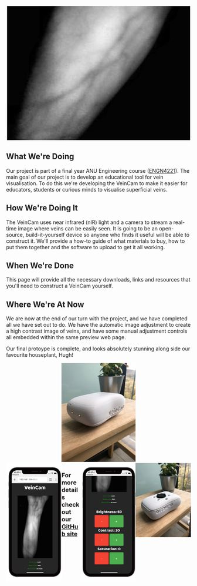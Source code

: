 <div style="text-align:center"><img src ="images/progress-images/test-stream-result-3-crop.png" /></div>

## What We're Doing
Our project is part of a final year ANU Engineering course ([ENGN4221](https://eng.anu.edu.au/courses/engn4221/project/)). The main goal of our project is to develop an educational tool for vein visualisation. To do this we're developing the VeinCam to make it easier for educators, students or curious minds to visualise superficial veins.

## How We're Doing It
The VeinCam uses near infrared (nIR) light and a camera to stream a real-time image where veins can be easily seen. It is going to be an open-source, build-it-yourself device so anyone who finds it useful will be able to construct it. We'll provide a how-to guide of what materials to buy, how to put them together and the software to upload to get it all working.

## When We're Done
This page will provide all the necessary downloads, links and resources that you'll need to construct a VeinCam yourself.

## Where We're At Now
We are now at the end of our turn with the project, and we have completed all we have set out to do. We have the automatic image adjustment to create a high contrast image of veins, and have some manual adjustment controls all embedded within the same preview web page.

Our final protoype is complete, and looks absolutely stunning along side our favourite houseplant, Hugh!

<div style="text-align:center"><img src ="images/prototype/prototype-2.2-down.JPG" width="40%"></div><div style="float: right; width: 30%; max-height: auto; margin-bottom: 0.5em;"><img src ="images/prototype/prototype-2.2-up.JPG"></div> <div style="float: left; width: 30%; max-height: auto;; margin-bottom: 0.5em;"><img src ="images/tutorial-imagaes/iPhone Mockup1.png"></div>
<div style="float: right; width: 30%; max-height: auto; margin-bottom: 0.5em;"><img src ="images/tutorial-imagaes/iPhone Mockup2.png"></div>

### For more details check out our [GitHub site](https://github.com/chrisbodger/VeinCam)
